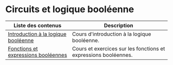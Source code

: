 # Circuits et logique booléenne

| Liste des contenus                           | Description                         |
| -------------------------------------------- | ----------------------------------- |
| [Introduction à la logique booléenne](introduction.md) | Cours d'introduction à la logique booléenne. |
| [Fonctions et expressions booléennes](fonctions.md) | Cours et exercices sur les fonctions et expressions booléennes. |